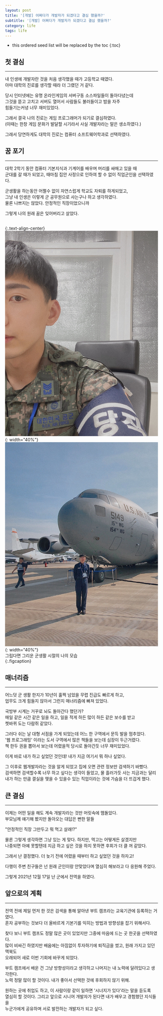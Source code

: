```yaml
---
layout: post
title: '[개발] 어쩌다가 개발자가 되겠다고 결심 했을까?'
subtitle: '[개발] 어쩌다가 개발자가 되겠다고 결심 했을까?'
category: life
tags: life
---
```


<!-- more -->

* this ordered seed list will be replaced by the toc 
{:toc}

## 첫 결심  
---  
내 인생에 개발자란 것을 처음 생각했을 때가 고등학교 때였다.  
아마 대학의 진로를 생각할 때라 더 그랬던 거 같다.  

당시 인터넷에는 유명 온라인게임의 서버구동 소스파일들이 돌아다녔는데  
그것을 뜯고 고치고 서버도 열어서 사람들도 불러들이고 밤을 자주  
힘들기는커녕 너무 재미있었다.  

그래서 결국 나의 진로는 게임 프로그래머가 되기로 결심하였다.  
(이때는 한창 게임 문화가 발달할 시기라서 사실 개발자라는 말은 생소하였다.)  

그래서 당연하게도 대학의 진로는 컴퓨터 소프트웨어학과로 선택하였다.  

## 꿈 포기  
---  
대학 2학기 동안 컴퓨터 기본지식과 기계어를 배우며 머리를 싸매고 있을 때  
군대를 갈 때가 되었고, 때마침 집안 사정으로 인하여 할 수 없이 직업군인을 선택하였다.  

군생활을 하는동안 어쩔수 없이 자연스럽게 학교도 자퇴를 하게되었고,  
그냥 내 인생은 이렇게 군 공무원으로 사는구나 하고 생각하였다.  
물론 나쁘지는 않았다. 안정적인 직장이었으니까  

그렇게 나의 원래 꿈은 잊어버리고 살았다.  
<br>  

{:.text-align-center}
![air01](/assets/img/life/2022-01-12-life/air01.JPG){: width="40%"}
![air02](/assets/img/life/2022-01-12-life/air02.JPG){: width="40%"}  
그립다면 그리운 군생활 시절의 나의 모습  
{:.figcaption}  

## 매너리즘  
---  
어느덧 군 생활 한지가 10년이 훌쩍 넘었을 무렵 진급도 빠르게 하고,  
업무도 크게 힘들지 않아서 그런지 매너리즘에 빠져 있었다.  

국방부 시계는 거꾸로 놔도 돌아간다 했던가?  
매일 같은 시간 같은 일을 하고, 일을 적게 하든 많이 하든 같은 보수를 받고  
쳇바퀴 도는 다람쥐 같았다.  

그러다 쉬는 날 대형 서점을 가게 되었는데 어느 한 구역에서 문득 발을 멈추었다.  
'웹 프로그래밍' 이라는 도서 구역에서 많은 책들을 보는데 심장이 두근거렸다.  
책 한두 권을 뽑아서 보는데 어렸을적 당시로 돌아간듯 너무 재미있었다.  

이게 바로 내가 하고 싶었던 것인데! 내가 지금 여기서 뭐 하나 싶었다.  

그 이후로 웹개발자라는 것을 알게 되었고 집에 오면 관련 정보만 검색하기 바빴다.  
검색하면 검색할수록 너무 하고 싶다는 생각이 들었고, 물 흘러가듯 사는 지금과는 달리  
내가 하는 만큼 결실을 맺을 수 있을수 있는 직업이라는 것에 가슴을 더 뜨겁게 했다.  

## 큰 결심  
---  
이제는 어떤 일을 해도 계속 개발자라는 것만 머릿속에 맴돌았다.  
부모님께 얘기해 봤지만 돌아오는 대답은 뻔한 말들  

"안정적인 직장 그만두고 뭐 먹고 살래!?"  

물론 그렇게 생각하면 그냥 있는 게 맞다. 하지만, 먹고는 어떻게든 살겠지만  
나중되면 아예 못할텐데 지금 하고 싶은 것을 하지 못하면 후회가 더 클 꺼 같았다.  

그래서 난 결정했다. 더 늦기 전에 어렸을 때부터 하고 싶었던 것을 하자고!  

다행이 주변 친구들은 넌 원래 군인이랑 안맞았다며 열심히 해보라고 다 응원해 주었다.  

그렇게 2021년 12월 17일 난 군에서 전역을 하였다.  

## 앞으로의 계획  
---  
전역 전에 제일 먼저 한 것은 검색을 통해 알아낸 부트 캠프라는 교육기관에 등록하는 거였다.  
혼자 공부하는 것보다 더 올바르게 기본기를 익히는 방법과 방향성을 잡기 위해서다.  

찾다 보니 부트 캠프도 정말 많은 곳이 있었지만 그중에 마음에 드는 곳 한곳을 선택하였다.  
많이 비싸긴 하였지만 배움에는 아낌없이 투자하기에 퇴직금을 썼고, 원래 가지고 있던 맥북도  
오래되어 새로 이번 기회에 바꾸게 되었다.  

부트 캠프에서 배운 건 그냥 방향성이라고 생각하고 나머지는 내 노력에 달려있다고 생각한다.  
노력 정말 많이 할 것이다. 내가 좋아서 선택한 것에 후회하지 않기 위해.  

원하는 곳에 취업도 하고, 이 사람이랑 같이 일하면 '시너지가 있다'라는 말을 듣도록  
열심히 할 것이다. 그리고 앞으로 시니어 개발자가 된다면 내가 배우고 경험했던 지식들을  
누군가에게 공유하며 서로 발전하는 개발자가 되고 싶다.  